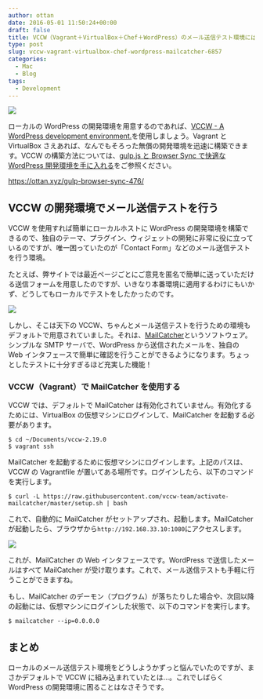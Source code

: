 ```yaml
---
author: ottan
date: 2016-05-01 11:50:24+00:00
draft: false
title: VCCW（Vagrant＋VirtualBox＋Chef＋WordPress）のメール送信テスト環境には、MailCatcherが最適！
type: post
slug: vccw-vagrant-virtualbox-chef-wordpress-mailcatcher-6857
categories:
  - Mac
  - Blog
tags:
  - Development
---
```


![](/uploads/2016/05/160501-5725e9562d436.png)

ローカルの WordPress の開発環境を用意するのであれば、[VCCW - A WordPress development environment.](http://vccw.cc/)を使用しましょう。Vagrant と VirtualBox さえあれば、なんでもそろった無償の開発環境を迅速に構築できます。VCCW の構築方法については、[gulp.js と Browser Sync で快適な WordPress 開発環境を手に入れる](/posts/2014/09/gulp-browser-sync-476/)をご参照ください。

https://ottan.xyz/gulp-browser-sync-476/

## VCCW の開発環境でメール送信テストを行う

VCCW を使用すれば簡単にローカルホストに WordPress の開発環境を構築できるので、独自のテーマ、プラグイン、ウィジェットの開発に非常に役に立っているのですが、唯一困っていたのが「Contact Form」などのメール送信テストを行う環境。

たとえば、弊サイトでは最近ページごとにご意見を匿名で簡単に送っていただける送信フォームを用意したのですが、いきなり本番環境に適用するわけにもいかず、どうしてもローカルでテストをしたかったのです。

![](/uploads/2016/05/160501-5725e999a690c.png)

しかし、そこは天下の VCCW、ちゃんとメール送信テストを行うための環境もデフォルトで用意されていました。それは、[MailCatcher](https://mailcatcher.me/)というソフトウェア。シンプルな SMTP サーバで、WordPress から送信されたメールを、独自の Web インタフェースで簡単に確認を行うことができるようになります。ちょっとしたテストに十分すぎるほど充実した機能！

### VCCW（Vagrant）で MailCatcher を使用する

VCCW では、デフォルトで MailCatcher は有効化されていません。有効化するためには、VirtualBox の仮想マシンにログインして、MailCatcher を起動する必要があります。

    $ cd ~/Documents/vccw-2.19.0
    $ vagrant ssh

MailCatcher を起動するために仮想マシンにログインします。上記のパスは、VCCW の Vagrantfile が置いてある場所です。ログインしたら、以下のコマンドを実行します。

    $ curl -L https://raw.githubusercontent.com/vccw-team/activate-mailcatcher/master/setup.sh | bash

これで、自動的に MailCatcher がセットアップされ、起動します。MailCatcher が起動したら、ブラウザから`http://192.168.33.10:1080`にアクセスします。

![](/uploads/2016/05/160501-5725e95ae9443.png)

これが、MailCatcher の Web インタフェースです。WordPress で送信したメールはすべて MailCatcher が受け取ります。これで、メール送信テストも手軽に行うことができますね。

もし、MailCatcher のデーモン（プログラム）が落ちたりした場合や、次回以降の起動には、仮想マシンにログインした状態で、以下のコマンドを実行します。

    $ mailcatcher --ip=0.0.0.0

## まとめ

ローカルのメール送信テスト環境をどうしようかずっと悩んでいたのですが、まさかデフォルトで VCCW に組み込まれていたとは…。これでしばらく WordPress の開発環境に困ることはなさそうです。
